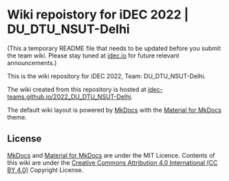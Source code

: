 # Wiki repoistory for iDEC 2022 | DU_DTU_NSUT-Delhi

(This a temporary README file that needs to be updated before you submit the team wiki. Please stay tuned at [idec.io](https://idec.io) for future relevant announcements.)

This is the wiki repository for iDEC 2022, Team: DU_DTU_NSUT-Delhi.

The wiki created from this repository is hosted at [idec-teams.github.io/2022_DU_DTU_NSUT-Delhi](https://idec-teams.github.io/2022_DU_DTU_NSUT-Delhi).

The default wiki layout is powered by [MkDocs](http://mkdocs.org) with the [Material for MkDocs](https://squidfunk.github.io/mkdocs-material/) theme.

## License

[MkDocs](http://mkdocs.org) and [Material for MkDocs](https://squidfunk.github.io/mkdocs-material/) are under the MIT Licence. Contents of this wiki are under the [Creative Commons Attribution 4.0 International (CC BY 4.0)](https://creativecommons.org/licenses/by/4.0/legalcode) Copyright License.
